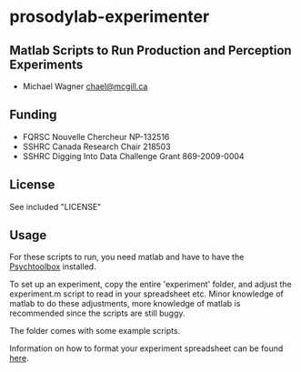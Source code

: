 prosodylab-experimenter
=======================

## Matlab Scripts to Run Production and Perception Experiments

* Michael Wagner <chael@mcgill.ca>

## Funding

* FQRSC Nouvelle Chercheur NP-132516
* SSHRC Canada Research Chair 218503
* SSHRC Digging Into Data Challenge Grant 869-2009-0004

## License

See included "LICENSE" 

## Usage
For these scripts to run, you need matlab and have to have the [Psychtoolbox](http://psychtoolbox.org/) installed.

To set up an experiment, copy the entire 'experiment' folder, and adjust the experiment.m script to read in your spreadsheet etc. Minor knowledge of matlab to do these adjustments, more knowledge of matlab is recommended since the scripts are still buggy.

The folder comes with some example scripts.

Information on how to format your experiment spreadsheet can be found [here](). 




